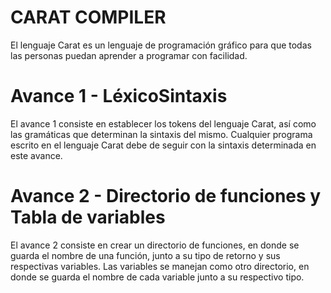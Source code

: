 # **CARAT COMPILER**
El lenguaje Carat es un lenguaje de programación gráfico para que todas las personas puedan aprender a programar con facilidad.

# Avance 1 - LéxicoSintaxis
El avance 1 consiste en establecer los tokens del lenguaje Carat, así como las gramáticas que determinan la sintaxis del mismo. Cualquier programa escrito en el lenguaje Carat debe de seguir con la sintaxis determinada en este avance. 

# Avance 2 - Directorio de funciones y Tabla de variables
El avance 2 consiste en crear un directorio de funciones, en donde se guarda el nombre de una función, junto a su tipo de retorno y sus respectivas variables. Las variables se manejan como otro directorio, en donde se guarda el nombre de cada variable junto a su respectivo tipo.
